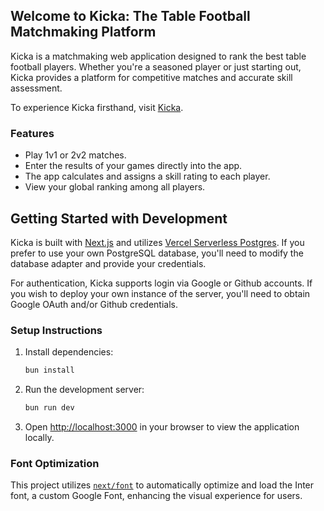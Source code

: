## Welcome to Kicka: The Table Football Matchmaking Platform

Kicka is a matchmaking web application designed to rank the best table football players. Whether you're a seasoned player or just starting out, Kicka provides a platform for competitive matches and accurate skill assessment.

To experience Kicka firsthand, visit [Kicka](https://kicka.vercel.app).

### Features

- Play 1v1 or 2v2 matches.
- Enter the results of your games directly into the app.
- The app calculates and assigns a skill rating to each player.
- View your global ranking among all players.

## Getting Started with Development

Kicka is built with [Next.js](https://nextjs.org/) and utilizes [Vercel Serverless Postgres](https://vercel.com/storage/postgres). If you prefer to use your own PostgreSQL database, you'll need to modify the database adapter and provide your credentials.

For authentication, Kicka supports login via Google or Github accounts. If you wish to deploy your own instance of the server, you'll need to obtain Google OAuth and/or Github credentials.

### Setup Instructions

1. Install dependencies:

   ```bash
   bun install
   ```

2. Run the development server:

   ```bash
   bun run dev
   ```

3. Open [http://localhost:3000](http://localhost:3000) in your browser to view the application locally.

### Font Optimization

This project utilizes [`next/font`](https://nextjs.org/docs/basic-features/font-optimization) to automatically optimize and load the Inter font, a custom Google Font, enhancing the visual experience for users.
